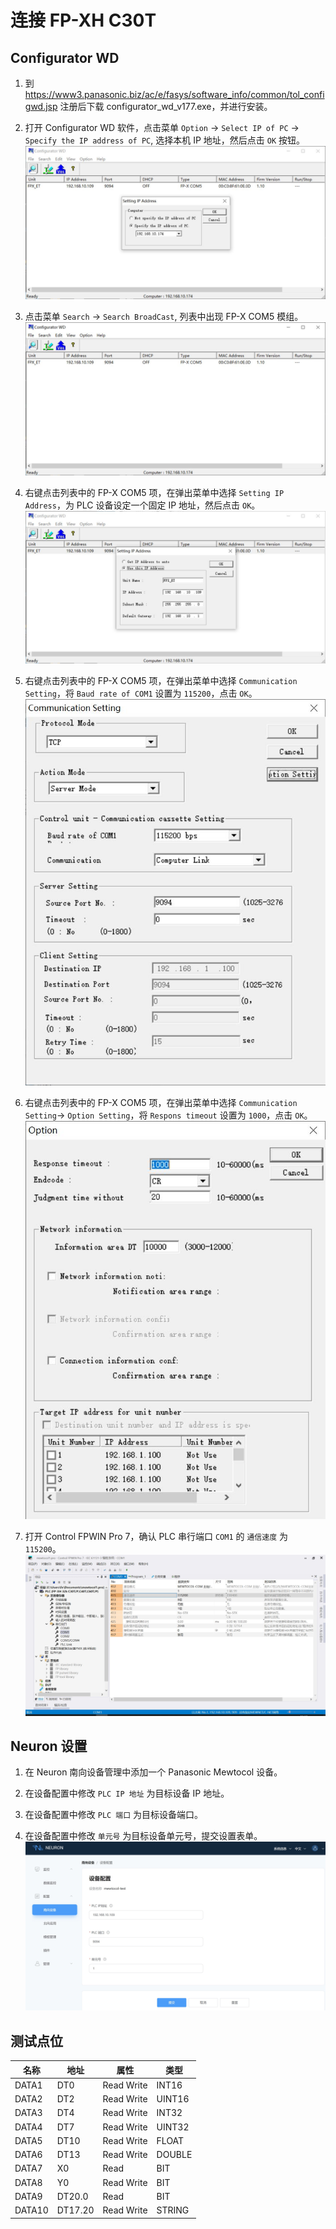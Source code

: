 # 连接 FP-XH C30T

## Configurator WD
1. 到 https://www3.panasonic.biz/ac/e/fasys/software_info/common/tol_configwd.jsp 注册后下载 configurator_wd_v177.exe，并进行安装。

2. 打开 Configurator WD 软件，点击菜单 `Option` -> `Select IP of PC` -> `Specify the IP address of PC`, 选择本机 IP 地址，然后点击 `OK` 按钮。
![1](./assets/1.jpg)

3. 点击菜单 `Search` -> `Search BroadCast`, 列表中出现 FP-X COM5 模组。
![2](./assets/2.jpg)

4. 右键点击列表中的 FP-X COM5 项，在弹出菜单中选择 `Setting IP Address`，为 PLC 设备设定一个固定 IP 地址，然后点击 `OK`。
![3](./assets/3.jpg)

5. 右键点击列表中的 FP-X COM5 项，在弹出菜单中选择 `Communication Setting`，将 `Baud rate of COM1` 设置为 `115200`，点击 `OK`。
![4](./assets/4.jpg)

6. 右键点击列表中的 FP-X COM5 项，在弹出菜单中选择 `Communication Setting`-> `Option Setting`，将 `Respons timeout` 设置为 `1000`，点击 `OK`。
![5](./assets/5.jpg)

7. 打开 Control FPWIN Pro 7，确认 PLC 串行端口 `COM1` 的 `通信速度` 为 `115200`。
![6](./assets/6.jpg)

## Neuron 设置
1. 在 Neuron 南向设备管理中添加一个 Panasonic Mewtocol 设备。

2. 在设备配置中修改 `PLC IP 地址` 为目标设备 IP 地址。

3. 在设备配置中修改 `PLC 端口` 为目标设备端口。

4. 在设备配置中修改 `单元号` 为目标设备单元号，提交设置表单。
![7](./assets/7.jpg)

## 测试点位
| 名称 | 地址     | 属性 | 类型   |
| ---- | --------| ---- | ------ |
| DATA1  | DT0    | Read Write | INT16  |
| DATA2  | DT2    | Read Write | UINT16 |
| DATA3  | DT4    | Read Write | INT32  |
| DATA4  | DT7    | Read Write | UINT32 |
| DATA5  | DT10    | Read Write | FLOAT  |
| DATA6  | DT13    | Read Write | DOUBLE |
| DATA7  | X0    | Read       | BIT    |
| DATA8  | Y0    | Read Write | BIT    |
| DATA9  | DT20.0 | Read       | BIT    |
| DATA10  | DT17.20  | Read Write | STRING |